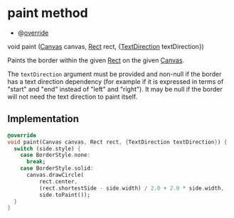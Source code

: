 


# paint method







- @[override](https://api.flutter.dev/flutter/dart-core/override-constant.html)

void paint
([Canvas](https://api.flutter.dev/flutter/dart-ui/Canvas-class.html) canvas, [Rect](https://api.flutter.dev/flutter/dart-ui/Rect-class.html) rect, {[TextDirection](https://api.flutter.dev/flutter/dart-ui/TextDirection-class.html) textDirection})





<p>Paints the border within the given <a href="https://api.flutter.dev/flutter/dart-ui/Rect-class.html">Rect</a> on the given <a href="https://api.flutter.dev/flutter/dart-ui/Canvas-class.html">Canvas</a>.</p>
<p>The <code>textDirection</code> argument must be provided and non-null if the border
has a text direction dependency (for example if it is expressed in terms
of "start" and "end" instead of "left" and "right"). It may be null if
the border will not need the text direction to paint itself.</p>



## Implementation

```dart
@override
void paint(Canvas canvas, Rect rect, {TextDirection textDirection}) {
  switch (side.style) {
    case BorderStyle.none:
      break;
    case BorderStyle.solid:
      canvas.drawCircle(
          rect.center,
          (rect.shortestSide - side.width) / 2.0 + 2.0 * side.width,
          side.toPaint());
  }
}
```







